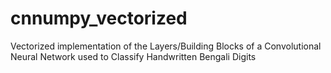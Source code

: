 # cnnumpy_vectorized
Vectorized implementation of the Layers/Building Blocks of a Convolutional Neural Network used to Classify Handwritten Bengali Digits
